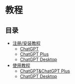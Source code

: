 # 教程

## 目录
- [注册/安装教程]()
    - [ChatGPT]()
    - [ChatGPT Plus]()
    - [ChatGPT Desktop]()
- [使用教程]()
    - [ChatGPT&ChatGPT Plus]()
    - [ChatGPT Desktop]()